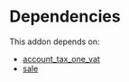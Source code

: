 # Dependencies

This addon depends on:

- [account_tax_one_vat](../../odoo-bringout-oca-account-invoicing-account_tax_one_vat)
- [sale](../../odoo-bringout-oca-ocb-sale)
